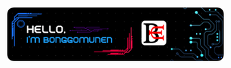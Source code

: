 [![Header](https://raw.githubusercontent.com/Bonggomunen/Bonggomunen/main/bm.png "Header")](https://bonggomunen.my.id)

